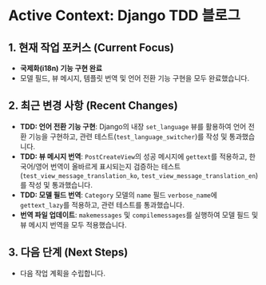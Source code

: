 # Active Context: Django TDD 블로그

## 1. 현재 작업 포커스 (Current Focus)

- **국제화(i18n) 기능 구현 완료**
- 모델 필드, 뷰 메시지, 템플릿 번역 및 언어 전환 기능 구현을 모두 완료했습니다.

## 2. 최근 변경 사항 (Recent Changes)

- **TDD: 언어 전환 기능 구현**: Django의 내장 `set_language` 뷰를 활용하여 언어 전환 기능을 구현하고, 관련 테스트(`test_language_switcher`)를 작성 및 통과했습니다.
- **TDD: 뷰 메시지 번역**: `PostCreateView`의 성공 메시지에 `gettext`를 적용하고, 한국어/영어 번역이 올바르게 표시되는지 검증하는 테스트(`test_view_message_translation_ko`, `test_view_message_translation_en`)를 작성 및 통과했습니다.
- **TDD: 모델 필드 번역**: `Category` 모델의 `name` 필드 `verbose_name`에 `gettext_lazy`를 적용하고, 관련 테스트를 통과했습니다.
- **번역 파일 업데이트**: `makemessages` 및 `compilemessages`를 실행하여 모델 필드 및 뷰 메시지 번역을 모두 적용했습니다.

## 3. 다음 단계 (Next Steps)

- 다음 작업 계획을 수립합니다.
